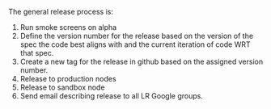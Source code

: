 The general release process is:

1. Run smoke screens on alpha
1. Define the version number for the release based on the version of the spec the code best aligns with and the current iteration of code WRT that spec.
1. Create a new tag for the release in github based on the assigned version number.
1. Release to production nodes
1. Release to sandbox node
1. Send email describing release to all LR Google groups.
